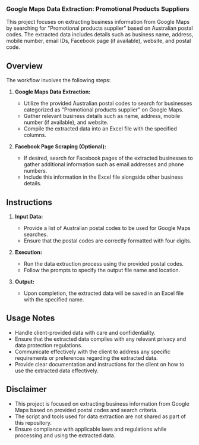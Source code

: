 ### Google Maps Data Extraction: Promotional Products Suppliers

This project focuses on extracting business information from Google Maps by searching for "Promotional products supplier" based on Australian postal codes. The extracted data includes details such as business name, address, mobile number, email IDs, Facebook page (if available), website, and postal code.

## Overview

The workflow involves the following steps:

1. **Google Maps Data Extraction:**
   - Utilize the provided Australian postal codes to search for businesses categorized as "Promotional products supplier" on Google Maps.
   - Gather relevant business details such as name, address, mobile number (if available), and website.
   - Compile the extracted data into an Excel file with the specified columns.

2. **Facebook Page Scraping (Optional):**
   - If desired, search for Facebook pages of the extracted businesses to gather additional information such as email addresses and phone numbers.
   - Include this information in the Excel file alongside other business details.

## Instructions

1. **Input Data:**
   - Provide a list of Australian postal codes to be used for Google Maps searches.
   - Ensure that the postal codes are correctly formatted with four digits.

2. **Execution:**
   - Run the data extraction process using the provided postal codes.
   - Follow the prompts to specify the output file name and location.

3. **Output:**
   - Upon completion, the extracted data will be saved in an Excel file with the specified name.

## Usage Notes

- Handle client-provided data with care and confidentiality.
- Ensure that the extracted data complies with any relevant privacy and data protection regulations.
- Communicate effectively with the client to address any specific requirements or preferences regarding the extracted data.
- Provide clear documentation and instructions for the client on how to use the extracted data effectively.

## Disclaimer

- This project is focused on extracting business information from Google Maps based on provided postal codes and search criteria.
- The script and tools used for data extraction are not shared as part of this repository.
- Ensure compliance with applicable laws and regulations while processing and using the extracted data.
